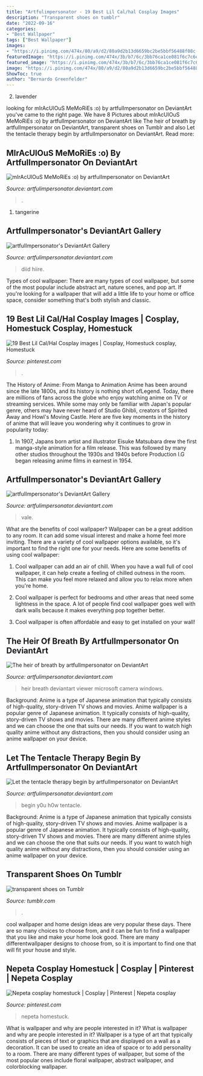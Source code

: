 ```yaml
---
title: "Artfulimpersonator - 19 Best Lil Cal/hal Cosplay Images"
description: "Transparent shoes on tumblr"
date: "2022-09-16"
categories:
- "Best Wallpaper"
tags: ["Best Wallpaper"]
images:
- "https://i.pinimg.com/474x/80/a9/d2/80a9d2b13d6659bc2be5bbf56488f08c--girls--kawaii-cosplay.jpg"
featuredImage: "https://i.pinimg.com/474x/3b/b7/6c/3bb76ca1ce081f6c7c6e9e3f5aa75d55--costume-ideas-cosplay-ideas.jpg"
featured_image: "https://i.pinimg.com/474x/3b/b7/6c/3bb76ca1ce081f6c7c6e9e3f5aa75d55--costume-ideas-cosplay-ideas.jpg"
image: "https://i.pinimg.com/474x/80/a9/d2/80a9d2b13d6659bc2be5bbf56488f08c--girls--kawaii-cosplay.jpg"
ShowToc: true
author: "Bernardo Greenfelder"
---
```



2. lavender 

	

		
looking for mIrAcUlOuS MeMoRiEs :o) by artfulImpersonator on DeviantArt you've came to the right page. We have 8 Pictures about mIrAcUlOuS MeMoRiEs :o) by artfulImpersonator on DeviantArt like The heir of breath by artfulImpersonator on DeviantArt, transparent shoes on Tumblr and also Let the tentacle therapy begin by artfulImpersonator on DeviantArt. Read more:
		
    
## MIrAcUlOuS MeMoRiEs :o) By ArtfulImpersonator On DeviantArt

<img loading=lazy src="https://orig00.deviantart.net/223c/f/2013/225/8/3/miraculous_memories__o__by_artfulimpersonator-d6hy954.jpg" onerror="this.onerror=null;this.src='https://tse2.mm.bing.net/th?id=OIP.kGy3pksU4hMR4LflbgpIkgHaXQ&amp;pid=15.1';" alt="mIrAcUlOuS MeMoRiEs :o) by artfulImpersonator on DeviantArt">

_Source: artfulimpersonator.deviantart.com_

>. 

	

1. tangerine 

    
## ArtfulImpersonator&#039;s DeviantArt Gallery

<img loading=lazy src="https://t00.deviantart.net/zC01iV0b2qNLQppktdGDZf7UMns=/fit-in/700x350/filters:fixed_height(100,100):origin()/pre00/cf9e/th/pre/f/2013/361/7/3/why_diid_ii_hiire_you__by_artfulimpersonator-d6znelb.jpg" onerror="this.onerror=null;this.src='https://tse4.mm.bing.net/th?id=OIP.sGbE2HMGF_jPn2Iz92IAGAAAAA&amp;pid=15.1';" alt="artfulImpersonator&#039;s DeviantArt Gallery">

_Source: artfulimpersonator.deviantart.com_

>diid hiire. 

	

Types of cool wallpaper:
There are many types of cool wallpaper, but some of the most popular include abstract art, nature scenes, and pop art. If you're looking for a wallpaper that will add a little life to your home or office space, consider something that's both stylish and classic.

    
## 19 Best Lil Cal/Hal Cosplay Images | Cosplay, Homestuck Cosplay, Homestuck

<img loading=lazy src="https://i.pinimg.com/474x/80/a9/d2/80a9d2b13d6659bc2be5bbf56488f08c--girls--kawaii-cosplay.jpg" onerror="this.onerror=null;this.src='https://tse2.mm.bing.net/th?id=OIP.92un6DhZIYDqTqwXw1IZcAAAAA&amp;pid=15.1';" alt="19 Best Lil Cal/Hal Cosplay images | Cosplay, Homestuck cosplay, Homestuck">

_Source: pinterest.com_

>. 

	

The History of Anime: From Manga to Animation
Anime has been around since the late 1800s, and its history is nothing short ofLegend. Today, there are millions of fans across the globe who enjoy watching anime on TV or streaming services. While some may only be familiar with Japan's popular genre, others may have never heard of Studio Ghibli, creators of Spirited Away and Howl's Moving Castle. Here are five key moments in the history of anime that will leave you wondering why it continues to grow in popularity today:
1) In 1907, Japans born artist and illustrator Eisuke Matsubara drew the first manga-style animation for a film release. This was followed by many other studios throughout the 1930s and 1940s before Production I.G began releasing anime films in earnest in 1954.

    
## ArtfulImpersonator&#039;s DeviantArt Gallery

<img loading=lazy src="https://t00.deviantart.net/EFRQUzUEQn9__4tYg2C-jduLPdE=/fit-in/150x150/filters:no_upscale():origin()/pre00/a554/th/pre/f/2015/089/1/8/pixie_cecil_by_artfulimpersonator-d8nqteg.jpg" onerror="this.onerror=null;this.src='https://tse3.mm.bing.net/th?id=OIP.4LrR2XHzMnQLD3yMu1YyywAAAA&amp;pid=15.1';" alt="artfulImpersonator&#039;s DeviantArt Gallery">

_Source: artfulimpersonator.deviantart.com_

>vale. 

	

What are the benefits of cool wallpaper?
Wallpaper can be a great addition to any room. It can add some visual interest and make a home feel more inviting. There are a variety of cool wallpaper options available, so it's important to find the right one for your needs. Here are some benefits of using cool wallpaper: 
1. Cool wallpaper can add an air of chill. When you have a wall full of cool wallpaper, it can help create a feeling of chilled outness in the room. This can make you feel more relaxed and allow you to relax more when you're home. 

2. Cool wallpaper is perfect for bedrooms and other areas that need some lightness in the space. A lot of people find cool wallpaper goes well with dark walls because it makes everything pop together better. 

3. Cool wallpaper is often affordable and easy to get installed on your wall!

    
## The Heir Of Breath By ArtfulImpersonator On DeviantArt

<img loading=lazy src="http://fc06.deviantart.net/fs71/i/2012/186/7/5/the_heir_of_breath_by_artfulimpersonator-d563emd.jpg" onerror="this.onerror=null;this.src='https://tse4.mm.bing.net/th?id=OIP.Rlm8gyi9IS6Y8RO3mOaThQHaI7&amp;pid=15.1';" alt="The heir of breath by artfulImpersonator on DeviantArt">

_Source: artfulimpersonator.deviantart.com_

>heir breath deviantart viewer microsoft camera windows. 

	

Background: Anime is a type of Japanese animation that typically consists of high-quality, story-driven TV shows and movies.
Anime wallpaper is a popular genre of Japanese animation. It typically consists of high-quality, story-driven TV shows and movies. There are many different anime styles and we can choose the one that suits our needs. If you want to watch high quality anime without any distractions, then you should consider using an anime wallpaper on your device.

    
## Let The Tentacle Therapy Begin By ArtfulImpersonator On DeviantArt

<img loading=lazy src="https://t00.deviantart.net/UE26Ux5CFaX3hfU_SkDsufdJSiI=/300x200/filters:fixed_height(100,100):origin()/pre00/9cce/th/pre/i/2013/224/e/e/i_w0uld_ask_h0w_y0u_are_d0ing_but____by_artfulimpersonator-d6htqf8.jpg" onerror="this.onerror=null;this.src='https://tse2.mm.bing.net/th?id=OIP.TfAWnI4YI4cU5VFT9I9nggAAAA&amp;pid=15.1';" alt="Let the tentacle therapy begin by artfulImpersonator on DeviantArt">

_Source: artfulimpersonator.deviantart.com_

>begin y0u h0w tentacle. 

	

Background: Anime is a type of Japanese animation that typically consists of high-quality, story-driven TV shows and movies.
Anime wallpaper is a popular genre of Japanese animation. It typically consists of high-quality, story-driven TV shows and movies. There are many different anime styles and we can choose the one that suits our needs. If you want to watch high quality anime without any distractions, then you should consider using an anime wallpaper on your device.

    
## Transparent Shoes On Tumblr

<img loading=lazy src="https://66.media.tumblr.com/4a2f05fa3351e43906e5659c56c2efa3/tumblr_ptrlxtO3z71uucqea_540.png" onerror="this.onerror=null;this.src='https://tse2.mm.bing.net/th?id=OIP.C7Hv96WHhXgljVZcwD1_zQHaHa&amp;pid=15.1';" alt="transparent shoes on Tumblr">

_Source: tumblr.com_

>. 

	

cool wallpaper and home design ideas are very popular these days. There are so many choices to choose from, and it can be fun to find a wallpaper that you like and make your home look good. There are many differentwallpaper designs to choose from, so it is important to find one that will fit your house and style.

    
## Nepeta Cosplay Homestuck | Cosplay | Pinterest | Nepeta Cosplay

<img loading=lazy src="https://i.pinimg.com/474x/3b/b7/6c/3bb76ca1ce081f6c7c6e9e3f5aa75d55--costume-ideas-cosplay-ideas.jpg" onerror="this.onerror=null;this.src='https://tse2.mm.bing.net/th?id=OIP.dSventvDz4BPKF2BFfw7jwHaNN&amp;pid=15.1';" alt="Nepeta cosplay homestuck | Cosplay | Pinterest | Nepeta cosplay">

_Source: pinterest.com_

>nepeta homestuck. 

	

What is wallpaper and why are people interested in it?
What is wallpaper and why are people interested in it?
Wallpaper is a type of art that typically consists of pieces of text or graphics that are displayed on a wall as a decoration. It can be used to create an idea of space or to add personality to a room. There are many different types of wallpaper, but some of the most popular ones include floral wallpaper, abstract wallpaper, and colorblocking wallpaper.

